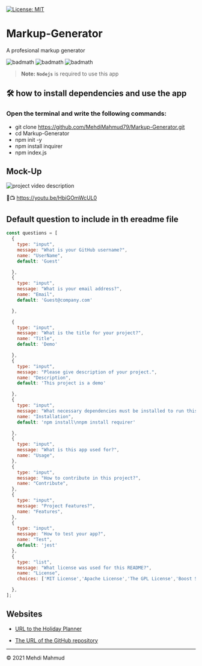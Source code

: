 [![License: MIT](https://img.shields.io/badge/License-MIT-yellow.svg)](https://opensource.org/licenses/MIT)

# Markup-Generator
A profesional markup generator 

![badmath](https://img.shields.io/github/issues/MehdiMahmud79/Markup-Generator)
![badmath](https://img.shields.io/github/forks/MehdiMahmud79/Markup-Generator)
![badmath](https://img.shields.io/github/stars/MehdiMahmud79/Markup-Generator)

> **Note:** **`Nodejs`**  is required to use this app

## 🛠️ how to install dependencies and use the app

### Open the terminal and write the following commands:
+ git clone https://github.com/MehdiMahmud79/Markup-Generator.git
+ cd Markup-Generator
+ npm init -y
+ npm install inquirer
+ npm index.js

## Mock-Up
![project video description](./assets/screen.gif)
<!--change this to your video link -->
🔴📺 https://youtu.be/HbiGOmWcUL0


## Default question to include in th ereadme file
```javascript
const questions = [
  {
    type: "input",
    message: "What is your GitHub username?",
    name: "UserName",
    default: 'Guest'

  },
  {
    type: "input",
    message: "What is your email address?",
    name: "Email",
    default: 'Guest@company.com'

  },

  {
    type: "input",
    message: "What is the title for your project?",
    name: "Title",
    default: 'Demo'

  },
  {
    type: "input",
    message: "Please give description of your project.",
    name: "Description",
    default: 'This project is a demo'

  },
  {
    type: "input",
    message: "What necessary dependencies must be installed to run this app?",
    name: "Installation",
    default: 'npm install\nnpm install requirer'

  },
  {
    type: "input",
    message: "What is this app used for?",
    name: "Usage",
  },
  {
    type: "input",
    message: "How to contribute in this project?",
    name: "Contribute",
  },
  {
    type: "input",
    message: "Project Features?",
    name: "Features",
  },
  {
    type: "input",
    message: "How to test your app?",
    name: "Test",
    default: 'jest'
  },
  {
    type: "list",
    message: "What license was used for this README?",
    name: "License",
    choices: ['MIT License','Apache License','The GPL License','Boost Software License 1.0','Public Domain (Unlicense)']

  },
];
```
## Websites
* [URL to the Holiday Planner](https://github.com/MehdiMahmud79/Markup-Generator)

* [The URL of the GitHub repository](https://mehdimahmud79.github.io/Markup-Generator/)

__________________________________________________________
© 2021 Mehdi Mahmud


